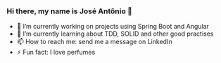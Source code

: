 ### Hi there, my name is José Antônio 👋


- 🔭 I’m currently working on projects using Spring Boot and Angular
- 🌱 I’m currently learning about TDD, SOLID and other good practises
- 📫 How to reach me: send me a message on LinkedIn
- ⚡ Fun fact: I love perfumes

